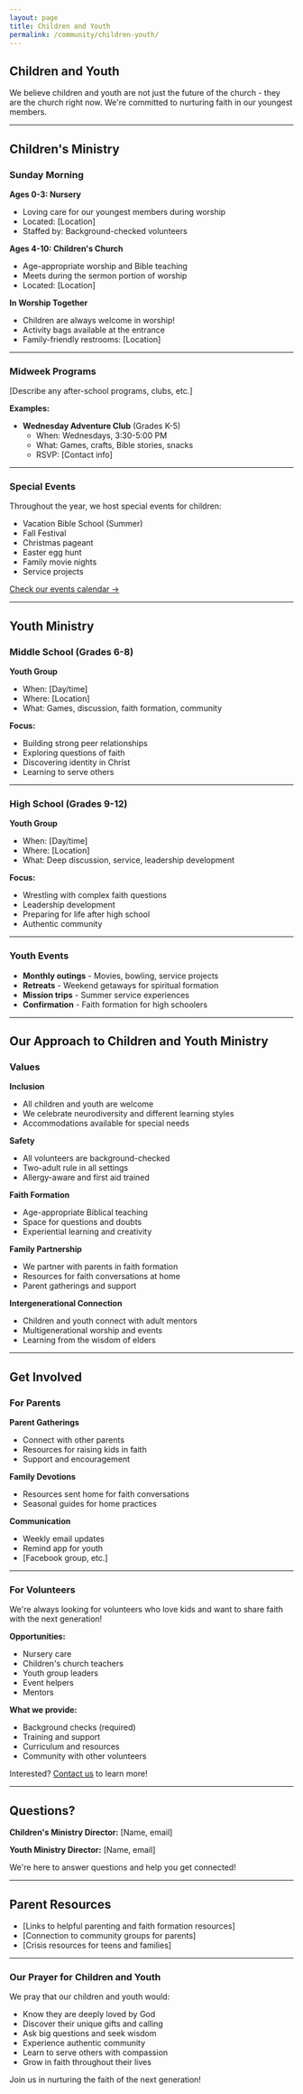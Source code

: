 ```yaml
---
layout: page
title: Children and Youth
permalink: /community/children-youth/
---
```


## Children and Youth

We believe children and youth are not just the future of the church - they are the church right now. We're committed to nurturing faith in our youngest members.

---

## Children's Ministry

### Sunday Morning

**Ages 0-3: Nursery**
- Loving care for our youngest members during worship
- Located: [Location]
- Staffed by: Background-checked volunteers

**Ages 4-10: Children's Church**
- Age-appropriate worship and Bible teaching
- Meets during the sermon portion of worship
- Located: [Location]

**In Worship Together**
- Children are always welcome in worship!
- Activity bags available at the entrance
- Family-friendly restrooms: [Location]

---

### Midweek Programs

[Describe any after-school programs, clubs, etc.]

**Examples:**
- **Wednesday Adventure Club** (Grades K-5)
  - When: Wednesdays, 3:30-5:00 PM
  - What: Games, crafts, Bible stories, snacks
  - RSVP: [Contact info]

---

### Special Events

Throughout the year, we host special events for children:

- Vacation Bible School (Summer)
- Fall Festival
- Christmas pageant
- Easter egg hunt
- Family movie nights
- Service projects

[Check our events calendar →](/events/)

---

## Youth Ministry

### Middle School (Grades 6-8)

**Youth Group**
- When: [Day/time]
- Where: [Location]
- What: Games, discussion, faith formation, community

**Focus:**
- Building strong peer relationships
- Exploring questions of faith
- Discovering identity in Christ
- Learning to serve others

---

### High School (Grades 9-12)

**Youth Group**
- When: [Day/time]
- Where: [Location]
- What: Deep discussion, service, leadership development

**Focus:**
- Wrestling with complex faith questions
- Leadership development
- Preparing for life after high school
- Authentic community

---

### Youth Events

- **Monthly outings** - Movies, bowling, service projects
- **Retreats** - Weekend getaways for spiritual formation
- **Mission trips** - Summer service experiences
- **Confirmation** - Faith formation for high schoolers

---

## Our Approach to Children and Youth Ministry

### Values

**Inclusion**
- All children and youth are welcome
- We celebrate neurodiversity and different learning styles
- Accommodations available for special needs

**Safety**
- All volunteers are background-checked
- Two-adult rule in all settings
- Allergy-aware and first aid trained

**Faith Formation**
- Age-appropriate Biblical teaching
- Space for questions and doubts
- Experiential learning and creativity

**Family Partnership**
- We partner with parents in faith formation
- Resources for faith conversations at home
- Parent gatherings and support

**Intergenerational Connection**
- Children and youth connect with adult mentors
- Multigenerational worship and events
- Learning from the wisdom of elders

---

## Get Involved

### For Parents

**Parent Gatherings**
- Connect with other parents
- Resources for raising kids in faith
- Support and encouragement

**Family Devotions**
- Resources sent home for faith conversations
- Seasonal guides for home practices

**Communication**
- Weekly email updates
- Remind app for youth
- [Facebook group, etc.]

---

### For Volunteers

We're always looking for volunteers who love kids and want to share faith with the next generation!

**Opportunities:**
- Nursery care
- Children's church teachers
- Youth group leaders
- Event helpers
- Mentors

**What we provide:**
- Background checks (required)
- Training and support
- Curriculum and resources
- Community with other volunteers

Interested? [Contact us](/about/contact/) to learn more!

---

## Questions?

**Children's Ministry Director:** [Name, email]

**Youth Ministry Director:** [Name, email]

We're here to answer questions and help you get connected!

---

## Parent Resources

- [Links to helpful parenting and faith formation resources]
- [Connection to community groups for parents]
- [Crisis resources for teens and families]

---

### Our Prayer for Children and Youth

We pray that our children and youth would:
- Know they are deeply loved by God
- Discover their unique gifts and calling
- Ask big questions and seek wisdom
- Experience authentic community
- Learn to serve others with compassion
- Grow in faith throughout their lives

Join us in nurturing the faith of the next generation!
